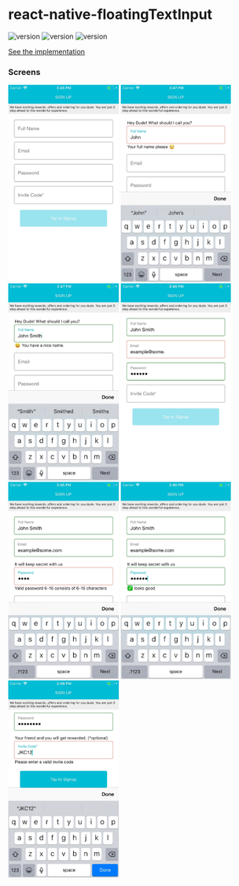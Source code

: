 # react-native-floatingTextInput

![version](https://img.shields.io/badge/version-1.0.0-green.svg)
![version](https://img.shields.io/badge/npm-react--native--floatingTextInput-orange.svg)
![version](https://img.shields.io/badge/platform-iOS|android-blue.svg)

[See the implementation](https://github.com/dayitv89/react-native-floatingTextInput/blob/master/App.js)

### Screens

<img src="imgs/default.jpg" height="400" />
<img src="imgs/invalid_name.jpg" height="400" />
<img src="imgs/valid_name.jpg" height="400" />
<img src="imgs/invalid_email.jpg" height="400" />
<img src="imgs/invalid_pwd.jpg" height="400" />
<img src="imgs/valid_pwd.jpg" height="400" />
<img src="imgs/optional_fields.jpg" height="400" />
